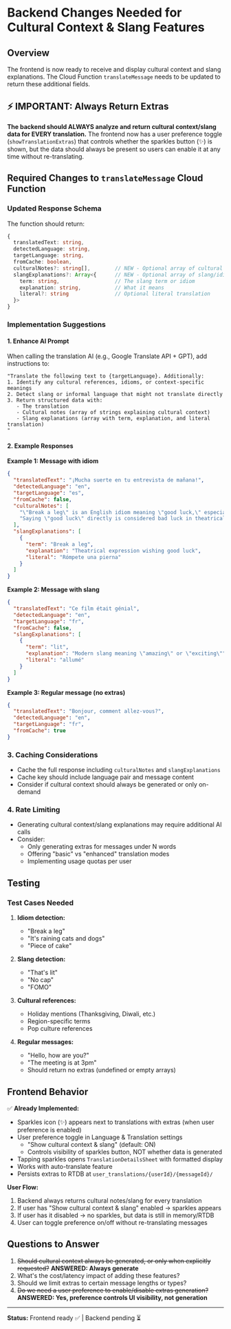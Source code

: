 # Backend Changes Needed for Cultural Context & Slang Features

## Overview
The frontend is now ready to receive and display cultural context and slang explanations. The Cloud Function `translateMessage` needs to be updated to return these additional fields.

## ⚡ IMPORTANT: Always Return Extras
**The backend should ALWAYS analyze and return cultural context/slang data for EVERY translation.** The frontend now has a user preference toggle (`showTranslationExtras`) that controls whether the sparkles button (✨) is shown, but the data should always be present so users can enable it at any time without re-translating.

## Required Changes to `translateMessage` Cloud Function

### Updated Response Schema

The function should return:

```typescript
{
  translatedText: string,
  detectedLanguage: string,
  targetLanguage: string,
  fromCache: boolean,
  culturalNotes?: string[],        // NEW - Optional array of cultural context
  slangExplanations?: Array<{      // NEW - Optional array of slang/idiom explanations
    term: string,                  // The slang term or idiom
    explanation: string,           // What it means
    literal?: string               // Optional literal translation
  }>
}
```

### Implementation Suggestions

#### 1. Enhance AI Prompt
When calling the translation AI (e.g., Google Translate API + GPT), add instructions to:

```
"Translate the following text to {targetLanguage}. Additionally:
1. Identify any cultural references, idioms, or context-specific meanings
2. Detect slang or informal language that might not translate directly
3. Return structured data with:
   - The translation
   - Cultural notes (array of strings explaining cultural context)
   - Slang explanations (array with term, explanation, and literal translation)
"
```

#### 2. Example Responses

**Example 1: Message with idiom**
```json
{
  "translatedText": "¡Mucha suerte en tu entrevista de mañana!",
  "detectedLanguage": "en",
  "targetLanguage": "es",
  "fromCache": false,
  "culturalNotes": [
    "\"Break a leg\" is an English idiom meaning \"good luck,\" especially in performance contexts",
    "Saying \"good luck\" directly is considered bad luck in theatrical tradition"
  ],
  "slangExplanations": [
    {
      "term": "Break a leg",
      "explanation": "Theatrical expression wishing good luck",
      "literal": "Rómpete una pierna"
    }
  ]
}
```

**Example 2: Message with slang**
```json
{
  "translatedText": "Ce film était génial",
  "detectedLanguage": "en",
  "targetLanguage": "fr",
  "fromCache": false,
  "slangExplanations": [
    {
      "term": "lit",
      "explanation": "Modern slang meaning \"amazing\" or \"exciting\"",
      "literal": "allumé"
    }
  ]
}
```

**Example 3: Regular message (no extras)**
```json
{
  "translatedText": "Bonjour, comment allez-vous?",
  "detectedLanguage": "en",
  "targetLanguage": "fr",
  "fromCache": true
}
```

### 3. Caching Considerations

- Cache the full response including `culturalNotes` and `slangExplanations`
- Cache key should include language pair and message content
- Consider if cultural context should always be generated or only on-demand

### 4. Rate Limiting

- Generating cultural context/slang explanations may require additional AI calls
- Consider:
  - Only generating extras for messages under N words
  - Offering "basic" vs "enhanced" translation modes
  - Implementing usage quotas per user

## Testing

### Test Cases Needed

1. **Idiom detection:**
   - "Break a leg"
   - "It's raining cats and dogs"
   - "Piece of cake"

2. **Slang detection:**
   - "That's lit"
   - "No cap"
   - "FOMO"

3. **Cultural references:**
   - Holiday mentions (Thanksgiving, Diwali, etc.)
   - Region-specific terms
   - Pop culture references

4. **Regular messages:**
   - "Hello, how are you?"
   - "The meeting is at 3pm"
   - Should return no extras (undefined or empty arrays)

## Frontend Behavior

✅ **Already Implemented:**
- Sparkles icon (✨) appears next to translations with extras (when user preference is enabled)
- User preference toggle in Language & Translation settings
  - "Show cultural context & slang" (default: ON)
  - Controls visibility of sparkles button, NOT whether data is generated
- Tapping sparkles opens `TranslationDetailsSheet` with formatted display
- Works with auto-translate feature
- Persists extras to RTDB at `user_translations/{userId}/{messageId}/`

**User Flow:**
1. Backend always returns cultural notes/slang for every translation
2. If user has "Show cultural context & slang" enabled → sparkles appears
3. If user has it disabled → no sparkles, but data is still in memory/RTDB
4. User can toggle preference on/off without re-translating messages

## Questions to Answer

1. ~~Should cultural context always be generated, or only when explicitly requested?~~ **ANSWERED: Always generate**
2. What's the cost/latency impact of adding these features?
3. Should we limit extras to certain message lengths or types?
4. ~~Do we need a user preference to enable/disable extras generation?~~ **ANSWERED: Yes, preference controls UI visibility, not generation**

---

**Status:** Frontend ready ✅ | Backend pending ⏳
